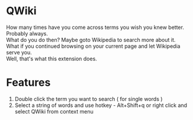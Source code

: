 # QWiki
How many times have you come across terms you wish you knew better. Probably always.  
What do you do then? Maybe goto Wikipedia to search more about it.  
What if you continued browsing on your current page and let Wikipedia serve you.  
Well, that's what this extension does.  
  
# Features  
1) Double click the term you want to search ( for single words )  
2) Select a string of words and use hotkey - Alt+Shift+q or right click and select QWiki from context menu